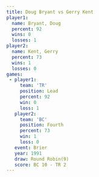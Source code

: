 ```yaml
---
title: Doug Bryant vs Gerry Kent
player1:            
  name: Bryant, Doug
  percent: 92       
  wins: 0           
  losses: 1         
player2:            
  name: Kent, Gerry 
  percent: 73       
  wins: 1           
  losses: 0         
games:
 - player1:        
     team: 'TR'    
     position: Lead
     percent: 92   
     win: 0        
     loss: 1       
   player2:          
     team: 'BC'      
     position: Fourth
     percent: 73     
     win: 1          
     loss: 0         
   event: Brier        
   year: 1991          
   draw: Round Robin(9)
   score: BC 10 - TR 2 
---
```

